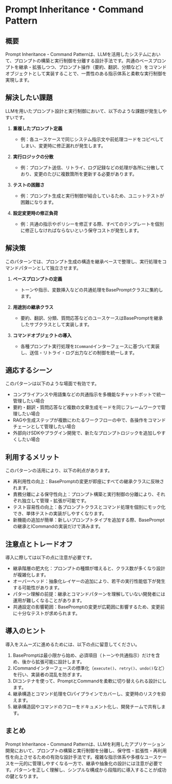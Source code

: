 # Prompt Inheritance・Command Pattern

## 概要

Prompt Inheritance・Command Patternは、LLMを活用したシステムにおいて、プロンプトの構築と実行制御を分離する設計手法です。共通のベースプロンプトを継承・拡張しつつ、プロンプト操作（要約、翻訳、分類など）をコマンドオブジェクトとして実装することで、一貫性のある指示体系と柔軟な実行制御を実現します。

## 解決したい課題

LLMを用いたプロンプト設計と実行制御において、以下のような課題が発生しやすいです。

1. **重複したプロンプト定義**
   - 例：各ユースケースで同じシステム指示文や前処理コードをコピペしてしまい、変更時に修正漏れが発生します。

2. **実行ロジックの分散**
   - 例：プロンプト送信、リトライ、ログ記録などの処理が各所に分散しており、変更のたびに複数箇所を更新する必要があります。

3. **テストの困難さ**
   - 例：プロンプト生成と実行制御が結合しているため、ユニットテストが困難になります。

4. **設定変更時の修正負荷**
   - 例：共通の指示やポリシーを修正する際、すべてのテンプレートを個別に修正しなければならないという保守コストが発生します。

## 解決策

このパターンでは、プロンプト生成の構造を継承ベースで整理し、実行処理をコマンドパターンとして独立させます。

1. **ベースプロンプトの定義**
   - トーンや指示、変数挿入などの共通処理をBasePromptクラスに集約します。

2. **用途別の継承クラス**
   - 要約、翻訳、分類、質問応答などのユースケースはBasePromptを継承したサブクラスとして実装します。

3. **コマンドオブジェクトの導入**
   - 各種プロンプト実行処理を`ICommand`インターフェースに基づいて実装し、送信・リトライ・ログ出力などの制御を統一します。

## 適応するシーン

このパターンは以下のような場面で有効です。

- コンプライアンスや用語集などの共通指示を多機能なチャットボットで統一管理したい場合
- 要約・翻訳・質問応答など複数の文章生成モードを同じフレームワークで管理したい場合
- RAGや生成ステップが複数にわたるワークフローの中で、各操作をコマンドチェーンとして管理したい場合
- 外部向けSDKやプラグイン開発で、新たなプロンプトロジックを追加しやすくしたい場合

## 利用するメリット

このパターンの活用により、以下の利点があります。

- 再利用性の向上：BasePromptの変更が即座にすべての継承クラスに反映されます。
- 責務分離による保守性向上：プロンプト構築と実行制御の分離により、それぞれ独立して管理・拡張が可能です。
- テスト容易性の向上：各プロンプトクラスとコマンド処理を個別にモック化でき、単体テストの実装がしやすくなります。
- 新機能の追加が簡単：新しいプロンプトタイプを追加する際、BasePromptの継承とICommandの実装だけで済みます。

## 注意点とトレードオフ

導入に際しては以下の点に注意が必要です。

- 継承階層の肥大化：プロンプトの種類が増えると、クラス数が多くなり設計が複雑化します。
- オーバーヘッド：抽象化レイヤーの追加により、若干の実行性能低下が発生する可能性があります。
- パターン理解の前提：継承とコマンドパターンを理解していない開発者には運用が難しくなることがあります。
- 共通設定の影響範囲：BasePromptの変更が広範囲に影響するため、変更前に十分なテストが求められます。

## 導入のヒント

導入をスムーズに進めるためには、以下の点に留意してください。

1. BasePromptは最小限から始め、必須項目（トーンや共通指示）だけを含め、後から拡張可能に設計します。
2. ICommandインターフェースの標準化（`execute()`、`retry()`、`undo()`など）を行い、実装者の混乱を防ぎます。
3. DIコンテナを使って、PromptとCommandを柔軟に切り替えられる設計にします。
4. 継承構造とコマンド処理をCIパイプラインでカバーし、変更時のリスクを抑えます。
5. 継承構造図やコマンドのフローをドキュメント化し、開発チームで共有します。

## まとめ

Prompt Inheritance・Command Patternは、LLMを利用したアプリケーション開発において、プロンプトの構築と実行制御を分離し、保守性・拡張性・再利用性を向上させるための有効な設計手法です。複雑な指示体系や多様なユースケースを一元的に管理しやすくなる一方で、継承や抽象化の設計には注意が必要です。パターンを正しく理解し、シンプルな構成から段階的に導入することが成功の鍵となります。
